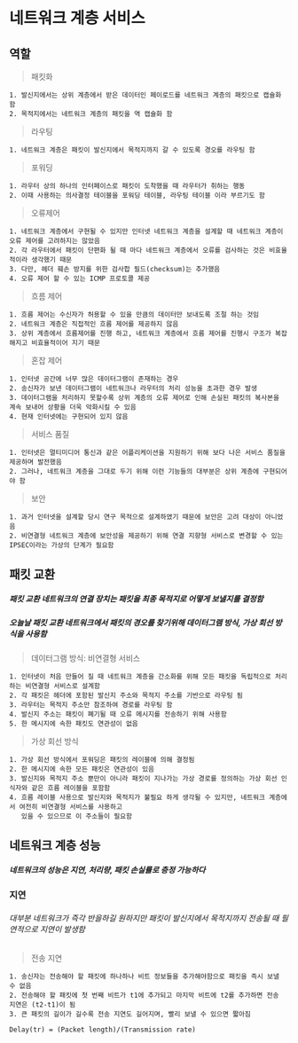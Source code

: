 # 네트워크 계층 서비스

## 역할
> 패킷화
```
1. 발신지에서는 상위 계층에서 받은 데이터인 페이로드를 네트워크 계층의 패킷으로 캡슐화 함
2. 목적지에서는 네트워크 계층의 패킷을 역 캡슐화 함  
```
> 라우팅
```
1. 네트워크 계층은 패킷이 발신지에서 목적지까지 갈 수 있도록 경오를 라우팅 함
```
> 포워딩
```
1. 라우터 상의 하나의 인터페이스로 패킷이 도착했을 때 라우터가 취하는 행동
2. 이때 사용하는 의사결정 테이블을 포워딩 테이블, 라우팅 테이블 이라 부르기도 함
```
> 오류제어
```
1. 네트워크 계층에서 구현될 수 있지만 인터넷 네트워크 계층을 설계할 때 네트워크 계층이 오류 제어를 고려하지는 않았음
2. 각 라우터에서 패킷이 단편화 될 때 마다 네트워크 계층에서 오류를 검사하는 것은 비효율적이라 생각했기 때문
3. 다만, 헤더 훼손 방지를 위한 검사합 필드(checksum)는 추가했음
4. 오류 제어 할 수 있는 ICMP 프로토콜 제공
```
> 흐름 제어
```
1. 흐름 제어는 수신자가 허용할 수 있을 만큼의 데이터만 보내도록 조절 하는 것임
2. 네트워크 계층은 직접적인 흐름 제어를 제공하지 않음
3. 상위 계층에서 흐름제어를 진행 하고, 네트워크 계층에서 흐름 제어를 진행시 구조가 복잡해지고 비효율적이어 지기 때문
```
> 혼잡 제어
```
1. 인터넷 공간에 너무 많은 데이터그램이 존재하는 경우
2. 송신자가 보낸 데이터그램이 네트워크나 라우터의 처리 성능을 초과한 경우 발생
3. 데이터그램을 처리하지 못할수록 상위 계층의 오류 제어로 인해 손실된 패킷의 복사본을 계속 보내어 상황을 더욱 악화시킬 수 있음
4. 현재 인터넷에는 구현되어 있지 않음
```
> 서비스 품질
```
1. 인터넷은 멀티미디어 통신과 같은 어플리케이션을 지원하기 위해 보다 나은 서비스 품질을 제공하며 발전했음
2. 그러나, 네트워크 계층을 그대로 두기 위해 이런 기능들의 대부분은 상위 계층에 구현되어야 함
```
> 보안
```
1. 과거 인터넷을 설계할 당시 연구 목적으로 설계하였기 때문에 보안은 고려 대상이 아니었음
2. 비연결형 네트워크 계층에 보안성을 제공하기 위해 연결 지향형 서비스로 변경할 수 있는 IPSEC이라는 가상의 단계가 필요함
```
## 패킷 교환
##### 패킷 교환 네트워크의 연결 장치는 패킷을 최종 목적지로 어떻게 보낼지를 결정함
##### 오늘날 패킷 교환 네트워크에서 패킷의 경오를 찾기위해 데이터그램 방식, 가상 회선 방식을 사용함
> 데이터그램 방식: 비연결형 서비스
```
1. 인터넷이 처음 만들어 질 때 네트워크 계층을 간소화를 위해 모든 패킷을 독립적으로 처리하는 비연결형 서비스로 설계함
2. 각 패킷은 헤더에 포함된 발신지 주소와 목적지 주소를 기반으로 라우팅 됨
3. 라우터는 목적지 주소만 참조하여 경로를 라우팅 함
4. 발신지 주소는 패킷이 폐기될 때 오류 메시지를 전송하기 위해 사용함
5. 한 메시지에 속한 패킷도 연관성이 없음
```

> 가상 회선 방식
```
1. 가상 회선 방식에서 포워딩은 패킷의 레이블에 의해 결정됨
2. 한 메시지에 속한 모든 패킷은 연관성이 있음
3. 발신지와 목적지 주소 뿐만이 아니라 패킷이 지나가는 가상 경로를 정의하는 가상 회선 인식자와 같은 흐름 레이블을 포함함
4. 흐름 레이블 사용으로 발신지와 목적지가 불필요 하게 생각될 수 있지만, 네트워크 계층에서 여전히 비연결형 서비스를 사용하고
   있을 수 있으므로 이 주소들이 필요함
```
## 네트워크 계층 성능
##### 네트워크의 성능은 지연, 처리량, 패킷 손실률로 층정 가능하다
### 지연
###### 대부분 네트워크가 즉각 반을하길 원하지만 패킷이 발신지에서 목적지까지 전송될 때 필연적으로 지연이 발생함
> 전송 지연
```
1. 송신자는 전송해야 할 패킷에 하나하나 비트 정보들을 추가해야함으로 패킷을 즉시 보낼 수 없음
2. 전송해야 할 패킷에 첫 번째 비트가 t1에 추가되고 마지막 비트에 t2를 추가하면 전송 지연은 (t2-t1)이 됨
3. 큰 패킷의 길이가 길수록 전송 지연도 길어지며, 빨리 보낼 수 있으면 짧아짐
```
```
Delay(tr) = (Packet length)/(Transmission rate)
```
